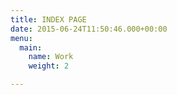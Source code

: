 ```yaml
---
title: INDEX PAGE
date: 2015-06-24T11:50:46.000+00:00
menu:
  main:
    name: Work
    weight: 2

---
```

